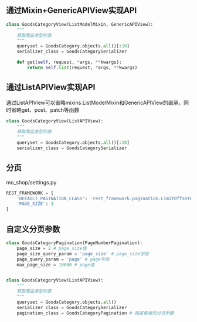 ## 通过Mixin+GenericAPIView实现API

```python
class GoodsCategoryView(ListModelMixin, GenericAPIView):
    """
    获取商品类型列表
    """
    queryset = GoodsCategory.objects.all()[:10]
    serializer_class = GoodsCategorySerializer

    def get(self, request, *args, **kwargs):
        return self.list(request, *args, **kwargs)
```



## 通过ListAPIView实现API

通过ListAPIView可以省略mixins.ListModelMixin和GenericAPIView的继承，同时省略get、post、patch等函数

```python
class GoodsCategoryView(ListAPIView):
    """
    获取商品类型列表
    """
    queryset = GoodsCategory.objects.all()[:10]
    serializer_class = GoodsCategorySerializer
```



## 分页

mo_shop/settings.py

```python
REST_FRAMEWORK = {
    'DEFAULT_PAGINATION_CLASS': 'rest_framework.pagination.LimitOffsetPagination',
    'PAGE_SIZE': 3
}
```



## 自定义分页参数

```python
class GoodsCategoryPagination(PageNumberPagination):
    page_size = 2 # page_size值
    page_size_query_param = 'page_size' # page_size字段
    page_query_param = 'page' # page字段
    max_page_size = 10000 # page值


class GoodsCategoryView(ListAPIView):
    """
    获取商品类型列表
    """
    queryset = GoodsCategory.objects.all()
    serializer_class = GoodsCategorySerializer
    pagination_class = GoodsCategoryPagination # 指定使用的分页参数
```

